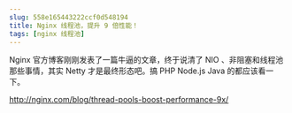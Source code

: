 ```yaml
---
slug: 558e165443222ccf0d548194
title: Nginx 线程池，提升 9 倍性能！
tags: [nginx 线程池]
---
```


Nginx 官方博客刚刚发表了一篇牛逼的文章，终于说清了 NIO 、非阻塞和线程池那些事情，其实 Netty 才是最终形态吧。搞 PHP Node.js Java 的都应该看一下。

http://nginx.com/blog/thread-pools-boost-performance-9x/
